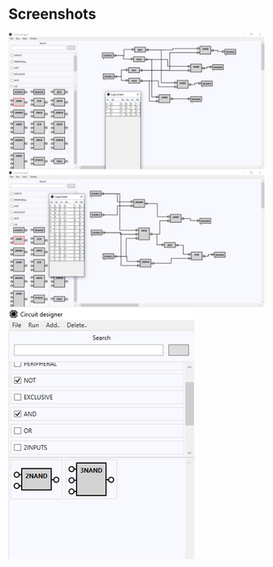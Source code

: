 # Screenshots
![Alt text](/Screenshots/Screenshot_1.png?raw=true "2-bit binary decoder")
![Alt text](/Screenshots/Screenshot_2.png?raw=true "Random circuit")
![Alt text](/Screenshots/Screenshot_3.png?raw=true "Library search")